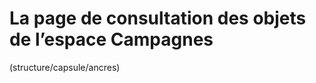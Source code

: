 
# La page de consultation des objets de l’espace Campagnes 

(structure/capsule/ancres)
<!--stackedit_data:
eyJoaXN0b3J5IjpbNjMzNzkwMjldfQ==
-->
